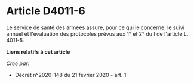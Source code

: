 # Article D4011-6

Le service de santé des armées assure, pour ce qui le concerne, le suivi annuel et l'évaluation des protocoles prévus aux 1°
et 2° du I de l'article L. 4011-5.

**Liens relatifs à cet article**

_Créé par_:

  - Décret n°2020-148 du 21 février 2020 - art. 1
